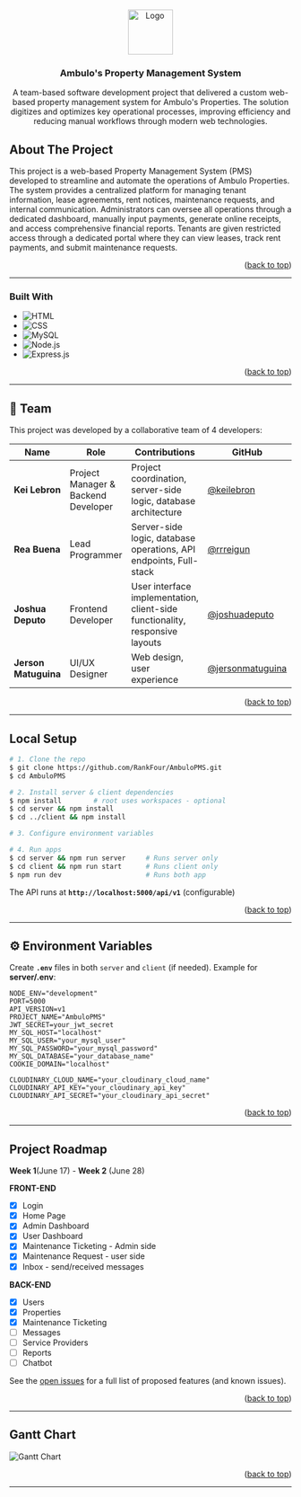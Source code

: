 <a id="readme-top"></a>


<!-- PROJECT LOGO -->
<br />
<div align="center">
    <img src="https://res.cloudinary.com/degn0zm6s/image/upload/v1754146538/ambulo_logo_f2rloe.png" alt="Logo" width="80" height="80">
  

<h3 align="center">Ambulo's Property Management System</h3>

<p align="center">
    A team-based software development project that delivered a custom web-based property management system for Ambulo's Properties. The solution digitizes and optimizes key operational processes, improving efficiency and reducing manual workflows through modern web technologies.
  </p>  
</div>


<!-- ABOUT THE PROJECT -->
## About The Project

<p>This project is a web-based Property Management System (PMS) developed to streamline and automate the operations of Ambulo Properties. The system provides a centralized platform for managing tenant information, lease agreements, rent notices, maintenance requests, and internal communication. Administrators can oversee all operations through a dedicated dashboard, manually input payments, generate online receipts, and access comprehensive financial reports. Tenants are given restricted access through a dedicated portal where they can view leases, track rent payments, and submit maintenance requests.</p>

<p align="right">(<a href="#readme-top">back to top</a>)</p>

----------------------------------------------------------------------------------------------------

### Built With

* ![HTML](https://img.shields.io/badge/HTML5-E34F26?logo=html5&logoColor=white)
* ![CSS](https://img.shields.io/badge/CSS3-1572B6?logo=css3&logoColor=white)
* ![MySQL](https://img.shields.io/badge/MySQL-4479A1?logo=mysql&logoColor=white)
* ![Node.js](https://img.shields.io/badge/Node.js-339933?logo=nodedotjs&logoColor=white)
* ![Express.js](https://img.shields.io/badge/Express.js-000000?logo=express&logoColor=white)


<p align="right">(<a href="#readme-top">back to top</a>)</p>

----------------------------------------------------------------------------------------------------
## 👥 Team

This project was developed by a collaborative team of 4 developers:

| Name | Role | Contributions | GitHub | LinkedIn |
|------|------|---------------|--------|----------|
| **Kei Lebron** | Project Manager & Backend Developer | Project coordination, server-side logic, database architecture | [@keilebron](https://github.com/kklebron) | [LinkedIn](https://linkedin.com/in/kei-lebron) |
| **Rea Buena** | Lead Programmer | Server-side logic, database operations, API endpoints, Full-stack | [@rrreigun](https://github.com/rrreigun) | [LinkedIn](https://www.linkedin.com/in/reana-buena/) |
| **Joshua Deputo** | Frontend Developer | User interface implementation, client-side functionality, responsive layouts | [@joshuadeputo](https://github.com/joshuadeputo) | N/A |
| **Jerson Matuguina** | UI/UX Designer | Web design, user experience | [@jersonmatuguina](https://github.com/jersonmatuguina) | N/A |

<p align="right">(<a href="#readme-top">back to top</a>)</p>

----------------------------------------------------------------------------------------------------

##  Local Setup

```bash
# 1. Clone the repo
$ git clone https://github.com/RankFour/AmbuloPMS.git
$ cd AmbuloPMS

# 2. Install server & client dependencies
$ npm install        # root uses workspaces - optional
$ cd server && npm install
$ cd ../client && npm install

# 3. Configure environment variables 

# 4. Run apps
$ cd server && npm run server     # Runs server only
$ cd client && npm run start      # Runs client only
$ npm run dev                     # Runs both app
```

The API runs at **`http://localhost:5000/api/v1`** (configurable)

<p align="right">(<a href="#readme-top">back to top</a>)</p>

---------------------------------------------------------------------------------------------------

## ⚙️ Environment Variables

Create **`.env`** files in both `server` and `client` (if needed). Example for **server/.env**:

```env
NODE_ENV="development"
PORT=5000
API_VERSION=v1
PROJECT_NAME="AmbuloPMS"
JWT_SECRET=your_jwt_secret
MY_SQL_HOST="localhost"
MY_SQL_USER="your_mysql_user"
MY_SQL_PASSWORD="your_mysql_password"
MY_SQL_DATABASE="your_database_name"
COOKIE_DOMAIN="localhost"

CLOUDINARY_CLOUD_NAME="your_cloudinary_cloud_name"
CLOUDINARY_API_KEY="your_cloudinary_api_key"
CLOUDINARY_API_SECRET="your_cloudinary_api_secret"
```

<p align="right">(<a href="#readme-top">back to top</a>)</p>

---

<!-- PROJECT ROADMAP -->
## Project Roadmap

**Week 1**(June 17) - **Week 2** (June 28)
 
**FRONT-END**
- [x] Login
- [x] Home Page 
- [x] Admin Dashboard
- [x] User Dashboard
- [x] Maintenance Ticketing - Admin side
- [x] Maintenance Request - user side
- [x] Inbox - send/received messages

**BACK-END**
- [x] Users
- [x] Properties 
- [x] Maintenance Ticketing
- [ ] Messages
- [ ] Service Providers
- [ ] Reports
- [ ] Chatbot

See the [open issues](https://github.com/RankFour/AmbuloProperties/issues) for a full list of proposed features (and known issues).

<p align="right">(<a href="#readme-top">back to top</a>)</p>

----------------------------------------------------------------------------------------------------

## **Gantt Chart**
![Gantt Chart](https://github.com/user-attachments/assets/4f28dfd0-9b42-44cb-a950-4d4a9316f9b5)

<p align="right">(<a href="#readme-top">back to top</a>)</p>

----------------------------------------------------------------------------------------------------

